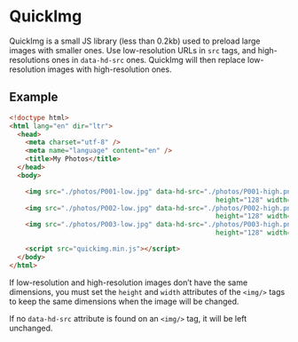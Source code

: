 QuickImg
========

QuickImg is a small JS library (less than 0.2kb) used to preload large images
with smaller ones. Use low-resolution URLs in `src` tags, and high-resolutions
ones in `data-hd-src` ones. QuickImg will then replace low-resolution images
with high-resolution ones.

Example
-------

```html
<!doctype html>
<html lang="en" dir="ltr">
  <head>
    <meta charset="utf-8" />
    <meta name="language" content="en" />
    <title>My Photos</title>
  </head>
  <body>

    <img src="./photos/P001-low.jpg" data-hd-src="./photos/P001-high.png"
                                                    height="128" width="128" />
    <img src="./photos/P002-low.jpg" data-hd-src="./photos/P002-high.png"
                                                    height="128" width="128" />
    <img src="./photos/P003-low.jpg" data-hd-src="./photos/P003-high.png"
                                                    height="128" width="128" />

    <script src="quickimg.min.js"></script>
  </body>
</html>

```

If low-resolution and high-resolution images don’t have the same dimensions,
you must set the `height` and `width` attributes of the `<img/>` tags to keep
the same dimensions when the image will be changed.

If no `data-hd-src` attribute is found on an `<img/>` tag, it will be left
unchanged.
